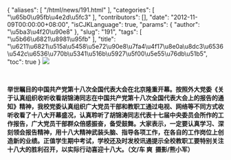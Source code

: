 {
    "aliases": [
        "/html/news/191.html"
    ],
    "categories": [
        "\u65b0\u95fb\u4e2d\u5fc3"
    ],
    "contributors": [],
    "date": "2012-11-09T00:00:00+08:00",
    "isCJKLanguage": true,
    "params": {
        "author": "\u5ba3\u4f20\u90e8"
    },
    "slug": "191",
    "tags": [
        "\u5b66\u6821\u8981\u95fb"
    ],
    "title": "\u6211\u6821\u515a\u5458\u5e72\u90e8\u7fa4\u4f17\u8e0a\u8dc3\u6536\u542c\u6536\u770b\u5341\u516b\u5927\u5f00\u5e55\u76db\u51b5",
    "toc": true
}
**![](https://cdn.tfls.online/mirror/full/75f611408a4e920a7d47b6d2233e69f2679846fd.jpg)**

 

**举世瞩目的中国共产党第十八次全国代表大会在北京隆重开幕。按照外大党委《关于认真组织收听收看胡锦涛同志在中国共产党第十八次全国代表大会上的报告的通知》精神，我校党委认真组织广大党员干部和教职工通过电视、网络等不同方式收听收看了十八大开幕盛况，认真聆听了胡锦涛同志代表十七届中央委员会所作的工作报告，广大党员干部群众倍感振奋，备受鼓舞。大家表示，一定要认真学习、深刻领会报告精神，用十八大精神武装头脑、指导各项工作，在各自的工作岗位上创造新的业绩。正值学生期中考试，学校还及时发校讯通提示全校教职工要特别关注十八大的胜利召开，以实际行动喜迎十八大。（文/车 爽  摄影/熊小军）**

